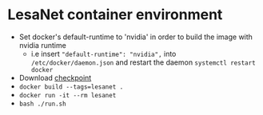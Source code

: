 # LesaNet container environment #
* Set docker's default-runtime to 'nvidia' in order to build the image with nvidia runtime
  * i.e insert `"default-runtime": "nvidia",` into `/etc/docker/daemon.json` and restart the daemon `systemctl restart docker`
* Download [checkpoint](https://nihcc.app.box.com/s/vbjermlyqlxee7s6pkbddlfu4mljf58w "download link")
* `docker build --tags=lesanet .`
* `docker run -it --rm lesanet`
* `bash ./run.sh`